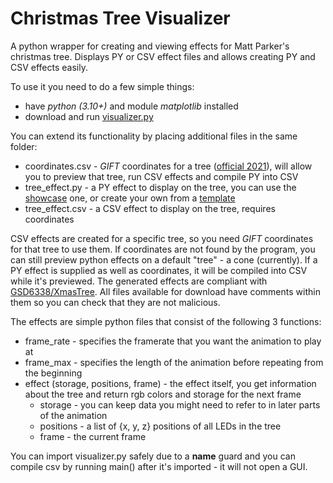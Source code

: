 # Christmas Tree Visualizer
A python wrapper for creating and viewing effects for Matt Parker's christmas tree. Displays PY or CSV effect files and allows creating PY and CSV effects easily.

To use it you need to do a few simple things:
- have *python (3.10+)* and module *matplotlib* installed
- download and run [visualizer.py](https://raw.githubusercontent.com/Aonodensetsu/xmax-tree-visualizer/main/visualiser.py)

You can extend its functionality by placing additional files in the same folder:
- coordinates.csv - *GIFT* coordinates for a tree ([official 2021](https://www.dropbox.com/s/lmccfutftplhh3b/coords_2021.csv)), will allow you to preview that tree, run CSV effects and compile PY into CSV
- tree_effect.py - a PY effect to display on the tree, you can use the [showcase](https://raw.githubusercontent.com/Aonodensetsu/xmas-tree-visualizer/main/effect_default.py) one, or create your own from a [template](https://raw.githubusercontent.com/Aonodensetsu/xmas-tree-visualizer/main/effect_template.py)
- tree_effect.csv - a CSV effect to display on the tree, requires coordinates

CSV effects are created for a specific tree, so you need *GIFT* coordinates for that tree to use them. If coordinates are not found by the program, you can still preview python effects on a default "tree" - a cone (currently). If a PY effect is supplied as well as coordinates, it will be compiled into CSV while it's previewed. The generated effects are compliant with [GSD6338/XmasTree](https://github.com/GSD6338/XmasTree). All files available for download have comments within them so you can check that they are not malicious.

The effects are simple python files that consist of the following 3 functions:
- frame_rate - specifies the framerate that you want the animation to play at
- frame_max - specifies the length of the animation before repeating from the beginning
- effect (storage, positions, frame) - the effect itself, you get information about the tree and return rgb colors and storage for the next frame
  - storage - you can keep data you might need to refer to in later parts of the animation
  - positions - a list of {x, y, z} positions of all LEDs in the tree
  - frame - the current frame

You can import visualizer.py safely due to a __name__ guard and you can compile csv by running main() after it's imported - it will not open a GUI.
